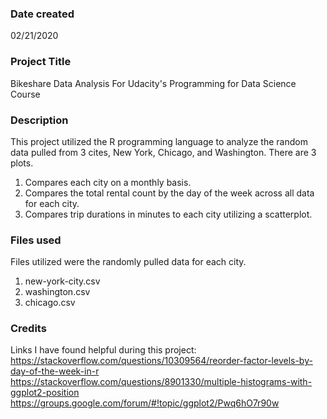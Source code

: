 ### Date created
02/21/2020

### Project Title
Bikeshare Data Analysis For Udacity's Programming for Data Science Course

### Description
This project utilized the R programming language to analyze the random data pulled from 3 cites,
New York, Chicago, and Washington.  There are 3 plots.  
1.  Compares each city on a monthly basis.
2.  Compares the total rental count by the day of the week across all data for each city.
3.  Compares trip durations in minutes to each city utilizing a scatterplot.

### Files used
Files utilized were the randomly pulled data for each city.
1.  new-york-city.csv
2.  washington.csv
3.  chicago.csv

### Credits
Links I have found helpful during this project:
https://stackoverflow.com/questions/10309564/reorder-factor-levels-by-day-of-the-week-in-r
https://stackoverflow.com/questions/8901330/multiple-histograms-with-ggplot2-position
https://groups.google.com/forum/#!topic/ggplot2/Pwq6hO7r90w

